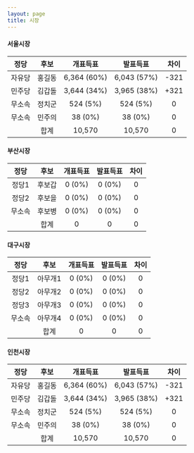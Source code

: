 ```yaml
---
layout: page
title: 시장
---
```


#### **서울시장**

|정당|후보|개표득표|발표득표|차이|
|:----:|:----:|:----:|:----:|:----:|
|자유당|홍길동|6,364 (60%)|6,043 (57%)|-321|
|민주당|김갑돌|3,644 (34%)|3,965 (38%)|+321|
|무소속|정치군|524 (5%)|524 (5%)|0|
|무소속|민주의|38 (0%)|38 (0%)|0|
||합계|10,570|10,570|0|

#### **부산시장**

|정당|후보|개표득표|발표득표|차이|
|:----:|:----:|:----:|:----:|:----:|
|정당1|후보갑|0 (0%)|0 (0%)|0|
|정당2|후보을|0 (0%)|0 (0%)|0|
|무소속|후보병|0 (0%)|0 (0%)|0|
||합계|0|0|0|

#### **대구시장**

|정당|후보|개표득표|발표득표|차이|
|:----:|:----:|:----:|:----:|:----:|
|정당1|아무개1|0 (0%)|0 (0%)|0|
|정당2|아무개2|0 (0%)|0 (0%)|0|
|정당3|아무개3|0 (0%)|0 (0%)|0|
|무소속|아무개4|0 (0%)|0 (0%)|0|
||합계|0|0|0|

#### **인천시장**

|정당|후보|개표득표|발표득표|차이|
|:----:|:----:|:----:|:----:|:----:|
|자유당|홍길동|6,364 (60%)|6,043 (57%)|-321|
|민주당|김갑돌|3,644 (34%)|3,965 (38%)|+321|
|무소속|정치군|524 (5%)|524 (5%)|0|
|무소속|민주의|38 (0%)|38 (0%)|0|
||합계|10,570|10,570|0|

